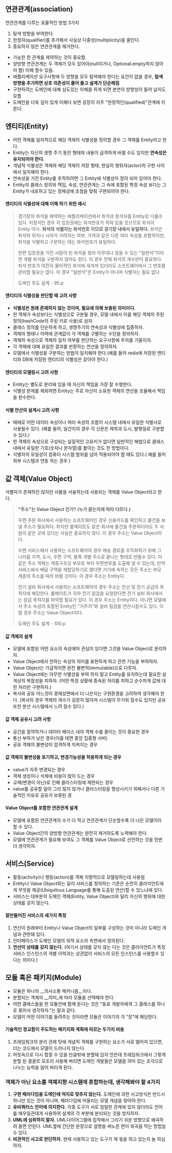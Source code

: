 ## 연관관계(association)
연관관계를 다루는 효율적인 방법 3가지
1. 탐색 방향을 부여한다.
2. 한정자(qualifier)를 추가해서 사실상 다중성(multiplicity)을 줄인다.
3. 중요하지 않은 연관관계를 제거한다.

- 가능한 한 관계를 제약하는 것이 중요함.
- 양방향 연관관계는 두 객체가 모두 있어야(null이거나, Optional.empty하지 않아야 함) 이해 할수 있음.
- 애플리케이션 요구사항에 두 방향을 모두 탐색해야 한다는 요건이 없을 경우, __탐색 방향을 추가하면 상호 의존성이 줄어 들고 설계가 단순해짐__
- 구현하려는 도메인에 대해 심도있는 이해을 하게 되면 본연의 방향성이 들어 날지도 모름
- 도메인을 더욱 깊이 있게 이해다 보면 굉장히 자주 "한정적인(qualified)"관계에 이른다.

## 엔티티(Entity)
- 어떤 객체를 일차적으로 해당 객체의 식별성을 정의할 경우 그 객체를 Entity라고 한다.
- Entity는 자신의 생명 주기 동안 형태와 내용이 급격하게 바뀔 수도 있지만 __연속성은 유지되어야 한다.__
- 개념적 식별성은 객체와 해당 객체의 저장 형태, 현실의 행위자(actor)의 구현 사이에서 일치해야 한다.
- 연속성을 가진 Entity를 추적하려면 그 Entity에 식별성이 정의 되어 있어야 한다.
- Entity의 클래스 정의와 책임, 속성, 연관관계는 그 속에 포함된 특정 속성 보다는 그 Entity가 내포하고 있는 정체성에 초첨을 맞춰 구현되어야 한다.

#### 엔티티의 식별성에 대해 이해 하기 위한 예시
> 경기장의 좌석을 예약하는 애플리케이션에서 좌석과 참석자를 Entity로 다룰수 있다.
> 지정석인 경우 각 입장권에는 좌석번호가 적혀 있을 것으므로 좌석이 Entity 이다. 
> __좌석의 식별자는 좌석번호 이므로 경기장 내에서 유일하다.__
> 좌석은 좌석의 위치나 시야가 가려지는 여부, 가격과 같은 다른 여러 속성을 포함하지만,
> 좌석을 식별하고 구분하는 데는 좌석번호가 유일하다.
>
> 한편 입장권을 가진 사람이 빈 좌석을 찾아 아무데나 앉을 수 있는 "일반석"이라면 개별 좌석을 구분하지 않아도 된다.
> 이 경우 전체 좌석의 개수만이 중요하다. 좌석 번호가 여전히 물리적인 좌석에 새겨져 있더라도 소프트웨어에서 그 번호를 관리할 필요는 없다.
> 이 경우 "일반석"은 Entity가 아니며 식별자는 필요 없다.
> 
> 도메인 주도 설계 - 95.p   

#### 엔티티의 식별성을 판단할 때 고려 사항
- __식별성은 원레 존재하지 않는 것이며, 필요에 의해 보충된 의미이다.__
- 한 객체가 속성보다는 식별성으로 구분될 경우, 모델 내에서 이를 해당 객체의 주된 정의(hashCode의 주된 키로 사용)로 삼자.
- 클래스 정의를 단순하게 하고, 생명주기의 연속성과 식별성에 집중하자.
- 객체의 형태나 이력에 관계없이 각 객체를 구별하는 수단을 정의하자.
- 객체의 속성으로 객체의 일치 여부를 판단하는 요구사항에 주의를 기울이자.
- 각 객체에 대해 유일한 결과를 반환하는 연산을 정의하자.
- 모델에서 식별성을 구분하는 방법이 일치해야 한다.(예를 들어 redis에 저장된 엔티티와 DB에 저장된 엔티티의 식별성은 같아야 한다.)

#### 엔티티의 모델링시 고려 사항
- Entity는 별도로 분리돼 있을 때 자신의 책임을 가장 잘 수행한다.
- 식별성 문제를 제외하면 Entity는 주로 자신이 소유한 객체의 연산을 조율해서 책임을 완수한다.

#### 식별 연산의 설계시 고려 사항
- 때때로 어떤 데이터 속성이나 여러 속성의 조합이 시스템 내에서 유일한 식별사로 사용될수 있다.
(예를 들어, 일간지의 경우 각 신문은 제목과 도시, 발행일로 구분할 수 있다.)
- 한 객체의 속성으로 구성되는 실질적인 고유키가 없다면 일반적인 해법으로 클래스 내에서 유일한 기호(숫자나 문자열)를 붙이는 것도 한 방법이다.
- 식별자의 유일성이 컴퓨터 시스템 범위를 넘어 적용되어야 할 때도 있다.( 예를 들어 외부 시스템과 연동 하는 경우 )


## 값 객체(Value Object)
식별자가 존재하진 않지만 사물을 서술하는데 사용되는 객체를 Value Object라고 한다.

> __"주소"는 Value Object 인가? (누가 묻는지에 따라 다르다.)__
> 
> 우편 주문 회사에서 사용하는 소프트웨어인 경우 신용카드를 확인하고 물건을 보낼 주소가 필요하다.
> 하지만 룸메이트도 같은 회사에 물건을 주문하더라도 두 사람이 같은 곳에 있다는 사실은 중요하지 않다.
> 이 경우 주소는 Value Object이다.
>
> 우편 서비스에서 사용하는 소프트웨어의 경우 배송 경로를 조직화하기 위해 그 나라를 지역, 도시, 우편 구역, 블록 개별 주소로 끝나는 형태로 만들수 있다.
> 이 같은 주소 객체는 계층구조상 부모로 부터 우편번호를 도출해 낼 수 있는데, 만약 서비스에서 배달 구역을 재할당하기로 했다면 거기에 속하는 모든 주소는 
> 부모 계층의 주소를 따라 바뀔 것이다. 이 경우 주소는 Entity다.
>
> 전기 설비 회사에서 사용하는 소프트웨어의 경우 주소는 전선 및 전기 공급의 목적지에 해당한다.
> 룸메이트가 각자 전기 점검을 요청한다면 전기 설비 회사에서는 점검 목적지를 파악할 필요가 있다.
> 이 경우 주소는 Entity이다.
> 아니면 모델에서 주소 속성이 포함된 Entity인 "거주지"와 설비 점검을 연관시킬수도 있다. 
> 이럴 경우 주소는 Value Object이다.
>
> 도메인 주도 설계 - 100.p   

#### 값 객체의 설계 
- 모델에 포함된 어떤 요소의 속성에마 관심이 있다면 그것을 Value Object로 분리하자.
- Value Object에서 전하는 속성의 의미를 표현하게 하고 관련 기능을 부여하자.
- Value Object는 가급적이면 완전 불변적(immutable)으로 다루자.
- Value Object에는 아무런 식별성을 부여 하지 말고 Entity를 유지하는데 필요한 설게상의 복잠성을 피하자.
(어떤 특정 상황에 종속된 처리를 피하고 순수하게 값에 대한 처리만 구현하자.) 
- 복사와 공유 어느것이 경제성면에서 더 나은지는 구현환경을 고려하여 생각해야 한다.
(복사의 경우 객체의 개수가 굉장히 많아져 시스템이 무거워 질수도 있지만 공유 또한 분산 시스템에서 느려 질수 있다.)

#### 값 객체 공유시 고려 사항
- 공간을 절약하거나 데이터 베이스 내의 객체 수를 줄이는 것이 중요한 경우
- 통신 부하가 낮은 경우(이를 테면 중앙 집중형 서버)
- 공유 객체의 불변성이 업격하게 지켜지는 경우

#### 값 객체의 불변성을 포기하고, 변경가능성을 허용하게 되는 경우
- value가 자주 변경되는 경우
- 객체 생성이나 삭제에 비용이 많이 드는 경우
- 교체(변경이 아닌)로 인해 클러스터링에 제한되는 경우
- value를 공유할 일이 그리 많지 않거나 클러스터링을 향상시키기 위해서나 다른 기술적인 이유로 공유가 보류된 경

#### Value Object를 포함한 연관관계 설계
- 모델에 포함된 연관관계의 수가 더 적고 연관관계가 단순할수록 더 나은 모델이라 할 수 있다.
- Value Object간의 양방향 연관관계는 완전히 제거하도록 노력해야 한다.
- 모델에 연관관계가 필요해 보여도 그 객체를 Value Object로 선언하는 것을 한번 더 생각하자.

## 서비스(Service)
- 활동(activity)나 행동(action)를 객체 지향적으로 모델링하는데 사용됨 
- Entity나 Value Object와는 달리 서비스를 정의하는 기준은 순전히 클라이언트에게 무엇을 제공(Ubiquitous Language를 통해 도출된 연산)할 수 있느냐에 있다. 
- 서비스는 대부분의 도메인 객체(Entity, Value Object)와 달리 자신의 행위에 대한 상태를 갖지 않는다.

#### 잘만들어진 서비스의 세가지 특징
1. 연산이 원래부터 Entity나 Value Object의 일부를 구성하는 것이 아니라 도메인 개념과 관련돼 있다.
2. 인터페이스가 도메인 모델의 외적 요소의 측면에서 정의된다.
3. __연산이 상태를 갖지 않는다.__
(여기서 상태를 갖지 않는 다는 것은 클라이언트가 특정 서비스 인스턴스의 개별 이력과는 상관없이 서비스의 모든 인스턴스를 사용할수 있다는 의미다.)


## 모듈 혹은 패키지(Module)
- 모듈은 하나의 __의사소통 메커니즘__이다.
- 분할되는 객체의 __의미_에 따라 모듈을 선택해야 한다.
- 어떤 클래스들을 한 모듈안에 함께 둔다는 것은 "동료 개발자에게 그 클래스를 하나로 묶어서 생각하자."는 말과 같다. 
- 모델이 어떤 이야기를 들려주는 것이라면 모듈은 이야기의 각 "장"에 해당한다.

#### 기술적인 정교함이 주도하는 패키지화 계획에 따르는 두가지 비용
1. 프레임워크의 분리 관례 탓에 개념적 객체를 구현하는 요소가 서로 떨어져 있으면, 더는 코드에서 모델이 드러나지 않는다.
2. 머릿속으로 다시 합칠 수 있을 만큼밖에 분할돼 읺지 안은데 프레임워크에서 그렇게 분할 된 결괄르 모조리 사용해 버리면 
도메인 개발들은 모델을 의미 있는 조각으로 나누는 능력을 잃어 버리게 된다.


### 객체가 아닌 요소를 객체지향 시스템에 혼합하는데, 생각해봐야 할 4가지
1. __구현 패러다임을 도메인에 억지로 맞추지 않는다.__  도메인에 과한 사고방식은 반드시 하나만 있는 것이 아니며, 패러다임에 어울리는 모델 개념을 찾아야 한다.
2. __유비쿼터스 언어에 의지한다.__ 각종 도구가 서로 엄밀한 관계에 있지 않더라도 언어를 매우일관데게 사용하여 설계의 각 부분에 분리되는 것을 방지하자.
3. __UML에 심취하지 말자.__ UML다이어그램에 집착해서 그리기 쉬운 방향으로 왜곡하려 들면 안된다. UML옆에 간단한 문장으로 설명을 써노흔 편이 외곡을 막는 방법일수 있다.
4. __비관적인 사고로 판단하자.__ 현재 사용하고 있는 도구가 제 몫을 하고 있는지 늘 의심하자.

